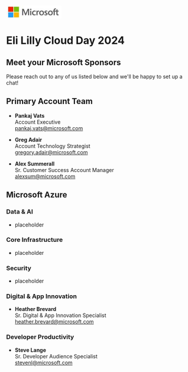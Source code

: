 ![Microsoft](/assets/msftlogo2small.jpeg)
# Eli Lilly Cloud Day 2024

## Meet your Microsoft Sponsors

Please reach out to any of us listed below and we'll be happy to set up a chat!

## Primary Account Team
- **Pankaj Vats**  
Account Executive  
[pankaj.vats@microsoft.com](pankaj.vats@microsoft.com)

- **Greg Adair**   
Account Technology Strategist  
[gregory.adair@microsoft.com](gregory.adair@microsoft.com)  

- **Alex Summerall**  
Sr. Customer Success Account Manager  
[alexsum@microsoft.com](alexsum@microsoft.com)  

## Microsoft Azure

### Data & AI 
- placeholder  

### Core Infrastructure
- placeholder  

### Security 
- placeholder  

### Digital & App Innovation
- **Heather Brevard**  
Sr. Digital & App Innovation Specialist  
[heather.brevard@microsoft.com](heather.brevard@microsoft.com)

### Developer Productivity
- **Steve Lange**  
Sr. Developer Audience Specialist   
[stevenl@microsoft.com](stevenl@microsoft.com)

